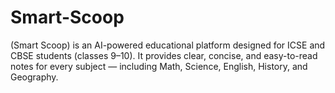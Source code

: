 # Smart-Scoop
(Smart Scoop) is an AI-powered educational platform designed for ICSE and CBSE students (classes 9–10). It provides clear, concise, and easy-to-read notes for every subject — including Math, Science, English, History, and Geography.
